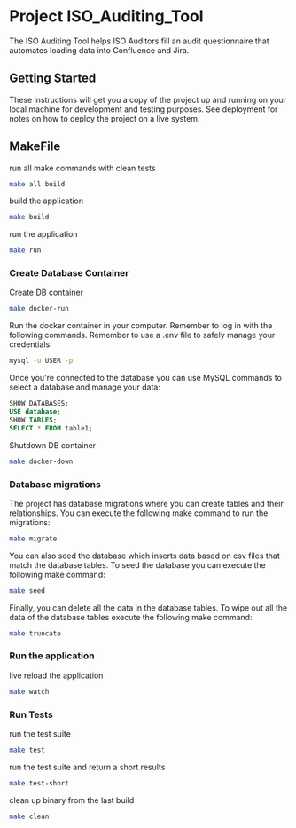 # Project ISO_Auditing_Tool

The ISO Auditing Tool helps ISO Auditors fill an audit questionnaire that automates loading data into Confluence and Jira.

## Getting Started

These instructions will get you a copy of the project up and running on your local machine for development and testing purposes. See deployment for notes on how to deploy the project on a live system.

## MakeFile

run all make commands with clean tests
```bash
make all build
```

build the application
```bash
make build
```

run the application
```bash
make run
```
### Create Database Container

Create DB container
```bash
make docker-run
```

Run the docker container in your computer. Remember to log in with the following commands. Remember to use a .env file to safely manage your credentials.
```bash
mysql -u USER -p
```

Once you're connected to the database you can use MySQL commands to select a database and manage your data:

```sql
SHOW DATABASES;
USE database;
SHOW TABLES;
SELECT * FROM table1;
```

Shutdown DB container
```bash
make docker-down
```

### Database migrations
The project has database migrations where you can create tables and their relationships.
You can execute the following make command to run the migrations:

```bash
make migrate
```

You can also seed the database which inserts data based on csv files that match the database tables.
To seed the database you can execute the following make command:

```bash
make seed
```

Finally, you can delete all the data in the database tables.
To wipe out all the data of the database tables execute the following make command:

```bash
make truncate
```

### Run the application

live reload the application
```bash
make watch
```

### Run Tests
run the test suite
```bash
make test
```

run the test suite and return a short results
```bash
make test-short
```

clean up binary from the last build
```bash
make clean
```
